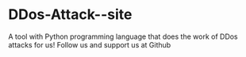 # DDos-Attack--site
A tool with Python programming language that does the work of DDos attacks for us! Follow us and support us at Github
